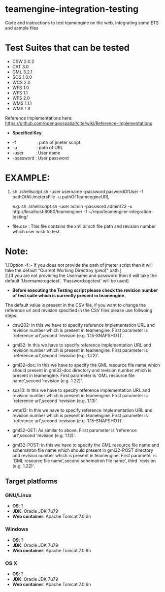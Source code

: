 # teamengine-integration-testing
Code and instructions to test teamengine on the web, integrating some ETS and sample files <br/>

# Test Suites that can be tested

- CSW 2.0.2
- CAT 3.0
- GML 3.2.1
- SOS 1.0.0
- WCS 2.0
- WFS 1.0
- WFS 1.1
- WFS 2.0
- WMS 1.1.1
- WMS 1.3

Reference Implementations here:
https://github.com/opengeospatial/cite/wiki/Reference-Implementations


* **Specified Key**<br/>

 - -f&nbsp;&nbsp;&nbsp;&nbsp;&nbsp;&nbsp;&nbsp;&nbsp;&nbsp;&nbsp;&nbsp;&nbsp;&nbsp;&nbsp;&nbsp;&nbsp;&nbsp;:	path of jmeter script<br/>
 - -u&nbsp;&nbsp;&nbsp;&nbsp;&nbsp;&nbsp;&nbsp;&nbsp;&nbsp;&nbsp;&nbsp;&nbsp;&nbsp;&nbsp;&nbsp;&nbsp;:	path of URL<br/>
 - -user&nbsp;&nbsp;&nbsp;&nbsp;&nbsp;&nbsp;&nbsp;&nbsp;&nbsp;&nbsp;:	User name<br/>
 - -password&nbsp;:	User password<br/>

# **EXAMPLE:**<br/>
1. sh ./shellscript.sh  -user username -password paswordOfUser -f pathOfAllJmetersFile -u pathOfTeamengineURL
   
   e.g. sh ./shellscript.sh -user admin -password admin123 -u http://localhost:8080/teamengine/ -f ~/repo/teamengine-integration-testing/
 
* file.csv : This file contains the xml or sch file path and revision number which user wish to test.<br/>


# **Note:**<br/>
1.[Option -f :-  If you does not provide the path of jmeter script then it will take the default "Current Working Directroy (pwd)" path ]<br/>
2.[If you are not providing the Username and password then it will take the default 'Username:ogctest', 'Password:ogctest' will be used] <br/>

* **Before executing the Testing script please check the revision number of test suite which is currently present in teamengine.** 

The default value is present in the CSV file, if you want to change the reference url and revision specified in the CSV files please use follwoing steps:

* csw202:
	In this we have to specify reference implementation URL and revision number which is present in teamengine.
	First parameter is 'reference url',second 'revision (e.g. 1.15-SNAPSHOT)'. 

* gml32:
	In this we have to specify reference implementation URL and revision number which is present in teamengine.
	First parameter is 'reference url',second 'revision (e.g. 1.22)'.

* gml32-doc:
	In this we have to specify the GML resource file name which should present in gml32-doc directory and revision number which is present in teamengine.
	First parameter is 'GML resource file name',second 'revision (e.g. 1.22)'.

* sos10:
	In this we have to specify reference implementation URL and revision number which is present in teamengine. 
	First parameter is 'reference url',second 'revision (e.g. 1.13)'.

* wms13:
	In this we have to specify reference implementation URL and revision number which is present in teamengine.
	First parameter is 'reference url',second 'revision (e.g. 1.15-SNAPSHOT)'.

* gml32-GET:
	As similar to above.
	First parameter is 'reference url',second 'revision (e.g. 1.12)'.

* gml32-POST:
	In this we have to specify the GML resource file name and schematron file name which should present in gml32-POST directory and revision number which is present in teamengine.
	First parameter is 'GML resource file name',second schematron file name', third 'revision (e.g. 1.22)'.


## Target platforms

### GNU/Linux
* __OS__: ?
* __JDK__: Oracle JDK 7u79
* __Web container__: Apache Tomcat 7.0.6n

### Windows
* __OS__: ?
* __JDK__: Oracle JDK 7u79
* __Web container__: Apache Tomcat 7.0.6n

### OS X
* __OS__: ?
* __JDK__: Oracle JDK 7u79
* __Web container__: Apache Tomcat 7.0.6n
